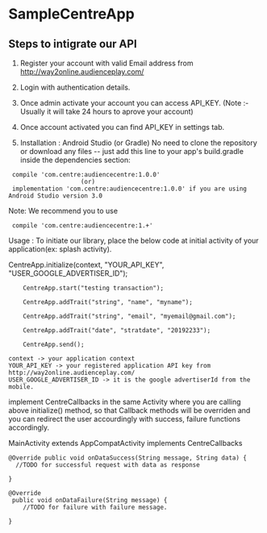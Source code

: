 # SampleCentreApp

## Steps to intigrate our API

1) Register your account with valid Email address from http://way2online.audienceplay.com/

2) Login with authentication details.

3) Once admin activate your account you can access API_KEY.
(Note :- Usually it will take 24 hours to aprove your account)

4) Once account activated you can find API_KEY in settings tab.

5) Installation : Android Studio (or Gradle) No need to clone the repository or download any files -- just add this line to your app's build.gradle inside the dependencies section:

```
 compile 'com.centre:audiencecentre:1.0.0'
                    (or)
 implementation 'com.centre:audiencecentre:1.0.0' if you are using Android Studio version 3.0
```

Note: We recommend you to use

```
 compile 'com.centre:audiencecentre:1.+'
```

Usage : To initiate our library, place the below code at initial activity of your application(ex: splash activity).

CentreApp.initialize(context, "YOUR_API_KEY",  "USER_GOOGLE_ADVERTISER_ID");

        CentreApp.start("testing transaction");
        
        CentreApp.addTrait("string", "name", "myname");
        
        CentreApp.addTrait("string", "email", "myemail@gmail.com");
        
        CentreApp.addTrait("date", "stratdate", "20192233");
        
        CentreApp.send();
```
context -> your application context
YOUR_API_KEY -> your registered application API key from http://way2online.audienceplay.com/
USER_GOOGLE_ADVERTISER_ID -> it is the google advertiserId from the mobile.
```
implement CentreCallbacks in the same Activity where you are calling above initialize() method, so that Callback methods will be overriden and you can redirect the user accourdingly with success, failure functions accordingly.

MainActivity extends AppCompatActivity implements CentreCallbacks
```
@Override public void onDataSuccess(String message, String data) { 
  //TODO for successful request with data as response

}

@Override
 public void onDataFailure(String message) {
    //TODO for failure with failure message.

}
```
